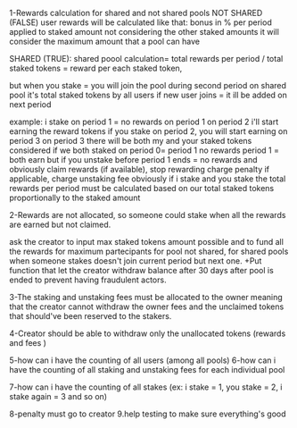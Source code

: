 1-Rewards calculation for shared and not shared pools
NOT SHARED (FALSE)
user rewards will be calculated like that:
bonus in % per period applied to staked amount
not considering the other staked amounts
it will consider the maximum amount that a pool can have

SHARED (TRUE):
shared poool calculation=
total rewards per period / total staked tokens = reward per each staked token,

but when you stake = you will join the pool during second period
on shared pool it's total staked tokens by all users
if new user joins = it ill be added on next period

example:
i stake on period 1 = no rewards on period 1
on period 2 i'll start earning the reward tokens
if you stake on period 2, you will start earning on period 3
on period 3 there will be both my and your staked tokens considered
if we both staked on period 0= period 1 no rewards
period 1 = both earn but if you unstake before period 1 ends = no rewards and obviously claim rewards (if available), stop rewarding
charge penalty if applicable, charge unstaking fee
obviously if i stake and you stake the total rewards per period must be calculated based on our total staked tokens
proportionally to the staked amount

2-Rewards are not allocated, so someone could stake when all the rewards are earned but not claimed.

ask the creator to input max staked tokens amount possible and to fund all the rewards for maximum partecipants for pool not shared,
for shared pools when someone stakes doesn't join current period but next one.
+Put function that let the creator withdraw balance after 30 days after pool is ended to prevent having fraudulent actors.

3-The staking and unstaking fees must be allocated to the owner meaning that the creator cannot withdraw the owner fees and the unclaimed tokens that should've been reserved to the stakers.

4-Creator should be able to withdraw only the unallocated tokens (rewards and fees )

5-how can i have the counting of all users (among all pools)
6-how can i have the counting of all staking and unstaking fees for each individual pool

7-how can i have the counting of all stakes (ex: i stake = 1, you stake = 2, i stake again = 3 and so on)

8-penalty must go to creator
9.help testing to make sure everything's good